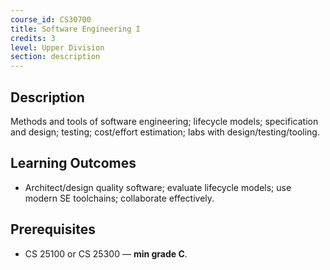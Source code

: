 ```yaml
---
course_id: CS30700
title: Software Engineering I
credits: 3
level: Upper Division
section: description
---
```


## Description
Methods and tools of software engineering; lifecycle models; specification and design; testing; cost/effort estimation; labs with design/testing/tooling.

## Learning Outcomes
- Architect/design quality software; evaluate lifecycle models; use modern SE toolchains; collaborate effectively.

## Prerequisites
- CS 25100 or CS 25300 — **min grade C**.
